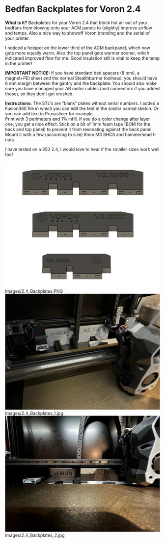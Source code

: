 # Bedfan Backplates for Voron 2.4
**What is it?**
Backplates for your Voron 2.4 that block hot air out of your bedfans from blowing onto your ACM panels to (slightly) improve airflow and temps. Also a nice way to showoff Voron branding and the serial of your printer.

I noticed a hotspot on the lower third of the ACM backpanel, which now gets more equally warm. Also the top panel gets warmer sooner, which indicated improved flow for me. Good insulation still is vital to keep the temp in the printer! 

**IMPORTANT NOTICE:**
If you have standard bed spacers (8 mm), a magnet+PEI sheet and the normal Stealthburner toolhead, you should have 6 mm margin between the gantry and the backplate. 
You should also make sure you have managed your AB motor cables (and connectors if you added those), so they don't get crushed.

**Instructions:**
The STL's are “blank” plates without serial numbers. I added a Fusion360 file in which you can edit the text in the similar named sketch. Or you can add text in Prusaslicer for example.  
Print with 3 perimeters and 1% infill. If you do a color change after layer one, you get a nice effect. 
Stick on a bit of 1mm foam tape (BOM for the back and top panel) to prevent it from resonating against the back panel.
Mount it with a few (according to size) 8mm M3 SHCS and hammerhead t-nuts.

I have tested on a 350 2.4, i would love to hear if the smaller sizes work well too! 

![alt text](Images/2.4_Backplates.PNG)Images/2.4_Backplates.PNG
![alt text](Images/2.4_Backplates_1.jpg)Images/2.4_Backplates_1.jpg
![alt text](Images/2.4_Backplates_2.jpg)Images/2.4_Backplates_2.jpg

